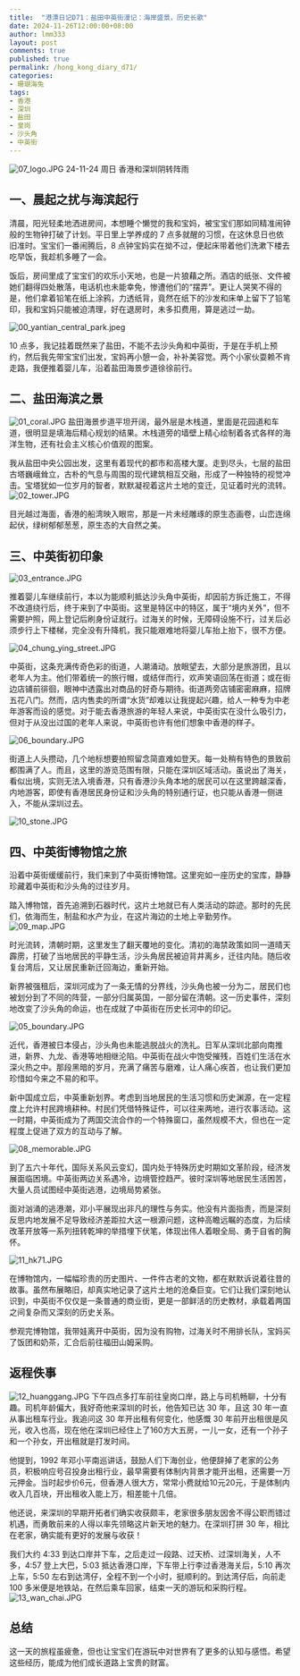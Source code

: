 ```yaml
---
title:  "港漂日记D71：盐田中英街漫记：海岸盛景，历史长歌"
date: 2024-11-26T12:00:00+08:00
author: lmm333
layout: post
comments: true
published: true
permalink: /hong_kong_diary_d71/
categories:
- 珊瑚海兔
tags:
- 香港
- 深圳
- 盐田
- 皇岗
- 沙头角
- 中英街
---
```

![07_logo.JPG](../images/2024/2024-11-26-hong_kong_diary_d71/07_logo.JPG)
24-11-24 周日 香港和深圳阴转阵雨

## 一、晨起之扰与海滨起行
清晨，阳光轻柔地洒进房间，本想睡个懒觉的我和宝妈，被宝宝们那如同精准闹钟般的生物钟打破了计划。平日里上学养成的 7 点多就醒的习惯，在这休息日也依旧准时。宝宝们一番闹腾后，8 点钟宝妈实在拗不过，便起床带着他们洗漱下楼去吃早饭，我趁机多睡了一会。
<!--more-->
饭后，房间里成了宝宝们的欢乐小天地，也是一片狼藉之所。酒店的纸张、文件被她们翻得四处散落，电话机也未能幸免，惨遭他们的“摆弄”。更让人哭笑不得的是，他们拿着铅笔在纸上涂鸦，力透纸背，竟然在纸下的沙发和床单上留下了铅笔印，我和宝妈只能被迫清理，好在退房时，未多扣费用，算是逃过一劫。

![00_yantian_central_park.jpeg](../images/2024/2024-11-26-hong_kong_diary_d71/00_yantian_central_park.jpeg)

10 点多，我记挂着既然来了盐田，不能不去沙头角和中英街，于是在手机上预约，然后我先带宝宝们出发，宝妈再小憩一会，补补美容觉。两个小家伙耍赖不肯走路，我便推着婴儿车，沿着盐田海景步道徐徐前行。

## 二、盐田海滨之景
![01_coral.JPG](../images/2024/2024-11-26-hong_kong_diary_d71/01_coral.JPG)
盐田海景步道平坦开阔，最外层是木栈道，里面是花园道和车道，很明显是填海后精心规划的结果。木栈道旁的墙壁上精心绘制着各式各样的海洋生物，还有社会主义核心价值观的图案。

我从盐田中央公园出发，这里有着现代的都市和高楼大厦。走到尽头，七层的盐田古塔巍峨耸立，古朴的气息与周围的现代建筑相互交融，形成了一种独特的视觉冲击。宝塔犹如一位岁月的智者，默默凝视着这片土地的变迁，见证着时光的流转。
![02_tower.JPG](../images/2024/2024-11-26-hong_kong_diary_d71/02_tower.JPG)

目光越过海面，香港的船湾映入眼帘，那是一片未经雕琢的原生态画卷，山峦连绵起伏，绿树郁郁葱葱，原生态的大自然之美。

## 三、中英街初印象
![03_entrance.JPG](../images/2024/2024-11-26-hong_kong_diary_d71/03_entrance.JPG)

推着婴儿车继续前行，本以为能顺利抵达沙头角中英街，却因前方拆迁施工，不得不改道绕行后，终于来到了中英街。这里是特区中的特区，属于“境内关外”，但不需要护照，网上登记后刷身份证就行。过海关的时候，无障碍设施不行，过关后必须步行上下楼梯，完全没有升降机，我只能艰难地将婴儿车抬上抬下，很不方便。

![04_chung_ying_street.JPG](../images/2024/2024-11-26-hong_kong_diary_d71/04_chung_ying_street.JPG)

中英街，这条充满传奇色彩的街道，人潮涌动。放眼望去，大部分是旅游团，且以老年人为主。他们带着统一的旅行帽，或结伴而行，欢声笑语回荡在街道；或在街边店铺前徘徊，眼神中透露出对商品的好奇与期待。街道两旁店铺密密麻麻，招牌五花八门。然而，店内售卖的所谓“水货”却难以让我提起兴趣，给人一种专为中老年游客而设的感觉。对于能去香港旅游的年轻人来说，中英街实在没什么吸引力，但对于从没出过国的老年人来说，中英街也许有他们想象中香港的样子。

![06_boundary.JPG](../images/2024/2024-11-26-hong_kong_diary_d71/06_boundary.JPG)

街道上人头攒动，几个地标想要拍照留念简直难如登天。每一处稍有特色的景致前都围满了人。而且，这里的游览范围有限，只能在深圳区域活动。虽说出了海关，看似出境，实则无法入境香港，只有香港沙头角本地的居民可以在这里跨越深香，内地游客，即使有香港居民身份证和沙头角的特别通行证，也只能从香港一侧进入，不能从深圳过去。

![10_stone.JPG](../images/2024/2024-11-26-hong_kong_diary_d71/10_stone.JPG)

## 四、中英街博物馆之旅

沿着中英街缓缓前行，我们来到了中英街博物馆。这里宛如一座历史的宝库，静静珍藏着中英街和沙头角的过往岁月。

踏入博物馆，首先追溯到石器时代，这片土地就已有人类活动的踪迹。那时的先民们，依海而生，制盐和水产为业，在这片海边的土地上辛勤劳作。
![09_map.JPG](../images/2024/2024-11-26-hong_kong_diary_d71/09_map.JPG)

时光流转，清朝时期，这里发生了翻天覆地的变化。清初的海禁政策如同一道晴天霹雳，打破了当地居民的平静生活，沙头角居民被迫背井离乡，迁往内陆。随后收复台湾后，又让居民重新迁回海边，重新开始。

新界被强租后，深圳河成为了一条无情的分界线，沙头角也被一分为二，居民们也被划分到了不同的阵营，一部分归属英国，一部分留在清朝。这一历史事件，深刻地改变了沙头角的命运，也在成就了中英街在历史长河中的印记。

![05_boundary.JPG](../images/2024/2024-11-26-hong_kong_diary_d71/05_boundary.JPG)

近代，香港被日本侵占，沙头角也未能逃脱战火的洗礼。日军从深圳北部向南推进，新界、九龙、香港等地相继沦陷。中英街在战火中饱受摧残，百姓们生活在水深火热之中。那段黑暗的岁月，充满了痛苦与磨难，让人痛心疾首，也让我们更加珍惜如今来之不易的和平。

新中国成立后，中英重新划界。考虑到当地居民的生活习惯和历史渊源，在一定程度上允许村民跨境耕种。村民们凭借特殊证件，可以往来两地，进行农事活动。这一时期，中英街成为了两国交流合作的一个特殊窗口，虽然规模不大，但也在一定程度上促进了双方的互动与了解。

![08_memorable.JPG](../images/2024/2024-11-26-hong_kong_diary_d71/08_memorable.JPG)

到了五六十年代，国际关系风云变幻，国内处于特殊历史时期如文革阶段，经济发展面临困境。中英街两边关系遇冷，边境管控趋严。彼时深圳等地居民生活困苦，大量人员试图经中英街逃港，边境局势紧张。

面对汹涌的逃港潮，邓小平展现出非凡的理性与务实。他没有片面指责，而是深刻反思内地发展不足导致经济差距拉大这一根源问题，这种高瞻远瞩的态度，为后续改革开放等一系列扭转乾坤的举措埋下伏笔，体现出伟人着眼全局、勇于自省的胸怀。

![11_hk71.JPG](../images/2024/2024-11-26-hong_kong_diary_d71/11_hk71.JPG)

在博物馆内，一幅幅珍贵的历史图片、一件件古老的文物，都在默默诉说着往昔的故事。虽然布展略旧，却真实地记录了这片土地的沧桑巨变。它们让我们深刻地认识到，中英街不仅仅是一条普通的商业街，更是一部鲜活的历史教材，承载着两国之间复杂而又深刻的历史关系。

参观完博物馆，我带娃离开中英街，因为没有购物，过海关时不用排长队，宝妈买了饭团和奶茶，汇合后前往福田山姆采购。

## 返程佚事
![12_huanggang.JPG](../images/2024/2024-11-26-hong_kong_diary_d71/12_huanggang.JPG)
下午四点多打车前往皇岗口岸，路上与司机畅聊，十分有趣。司机年龄偏大，我好奇他来深圳的时长，他告知已达 30 年，且这 30 年一直从事出租车行业。我追问这 30 年开出租有何变化，他感慨 30 年前开出租很是风光，收入也高，现在他在深圳已经住上了160方大五房，一儿一女，还有一个孙子和一个孙女，开出租就是打发时间。

他提到，1992 年邓小平南巡讲话，鼓励人们下海创业，他便辞掉了老家的公务员，积极响应号召投身出租行业，最早需要有体制内背景才能开出租，还需要一万元押金。当时起步价6元，但香港人很大方，常常小费就给10元20元，于是体制内收入几百块，开出租收入能上万，相差能十几倍。

他还说，来深圳的早期开拓者们确实收获颇丰，老家很多朋友因舍不得公职而错过机遇，而勇敢前来的人得以率先领略这片新天地的魅力。在深圳打拼 30 年，相比在老家，确实能有更好的发展与收获！

我们大约 4:33 到达口岸并下车，之后走过一段路、过天桥、过深圳海关，人不多，4:57 登上大巴，5:03 抵达香港口岸，下车带上行李过香港海关后，5:10 再次上车，5:50 左右到达湾仔，全程不到一个小时，挺顺利的。到达湾仔后，向前走 100 多米便是地铁站，在然后乘车回家，结束一天的游玩和采购行程。
![13_wan_chai.JPG](../images/2024/2024-11-26-hong_kong_diary_d71/13_wan_chai.JPG)
## 总结
这一天的旅程虽疲惫，但也让宝宝们在游玩中对世界有了更多的认知与感悟。希望这些经历，能成为他们成长道路上宝贵的财富。